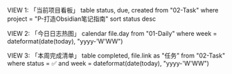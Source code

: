 
VIEW 1: 「当前项目看板」
table status, due, created
from "02-Task"
where project = "P-打造Obsidian笔记指南"
sort status desc

VIEW 2: 「今日日志热图」
calendar file.day
from "01-Daily"
where week = dateformat(date(today), "yyyy-'W'WW")

VIEW 3: 「本周完成清单」
table completed, file.link as "任务"
from "02-Task"
where status = ✅ and week = dateformat(date(today), "yyyy-'W'WW")
